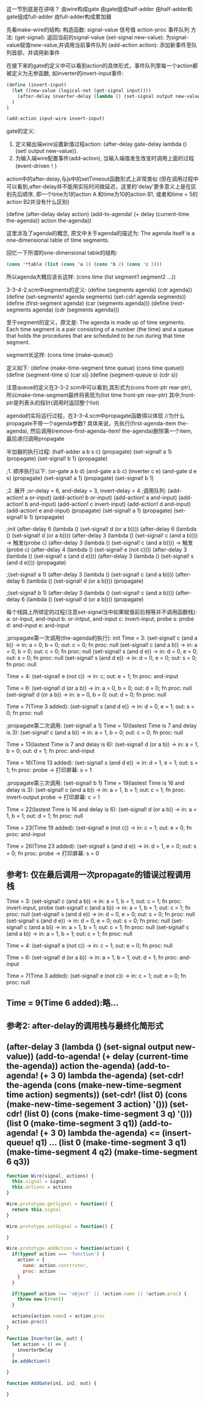 这一节到底是在讲啥？
由wire构成gate
由gate组成half-adder
由half-adder和gate组成full-adder
由full-adder构成累加器

先看make-wire的结构:
  构造函数:
    signal-value 信号值
    action-proc 事件队列
  方法:
    (get-signal): 返回当前的signal-value
    (set-signal new-value): 为signal-value赋值new-value,并调用当前事件队列
    (add-action action): 添加新事件至队列首部，并调用新事件

在接下来的gate的定义中可以看到action的具体形式，事件队列里每一个action都被定义为无参函数,
如inverter的invert-input事件:
```scheme
(define (invert-input)
  (let ((new-value (logical-not (get-signal input))))
    (after-delay inverter-delay (lambda () (set-signal output new-value)))
  )
)

(add-action input-wire invert-input)
```

gate的定义:
1) 定义输出端wire设置新值过程action: (after-delay gate-delay lambda () (set! output new-value)).
2) 为输入端wire配置事件(add-action), 当输入端值发生改变时调用上面的过程(event-driven！)

action中的after-delay,与js中的setTimeout函数形式上非常类似
(但在调用过程中可以看到,after-delay并不能用实际时间做延迟，这里的'delay'更多意义上是在区别先后顺序,
即一个time为1的action A 和time为10的action B1, 或者和time = 5的action B2并没有什么区别)

(define (after-delay delay action)
  (add-to-agenda! (+ delay (current-time the-agenda)) action the-agenda))

这里涉及了agenda的概念, 原文中关于agenda的描述为:
The agenda itself is a one-dimensional table of time segments.

回忆一下所谓的one-dimensional table的结构:

```scheme
(cons '*table (list (cons 'a 1) (cons 'b 2) (cons 'c 3)))
```
所以agenda大概应该长这样:
(cons time (list segment1 segment2 ...))

3-3-4-2.scm中segments的定义:
(define (segments agenda) (cdr agenda))
(define (set-segments! agenda segments) (set-cdr! agenda segments))
(define (first-segment agenda) (car (segments agenda)))
(define (rest-segments agenda) (cdr (segments agenda)))

至于segment的定义，原文是:
The agenda is made up of time segments.
Each time segment is a pair consisting of a number (the time) and a queue
that holds the procedures that are scheduled to be run during that time segment.

segment长这样:
(cons time (make-queue))

定义如下:
(define (make-time-segment time queue) (cons time queue))
(define (segment-time s) (car s))
(define (segment-queue s) (cdr s))

注意queue的定义在3-3-2.scm中可以看到,其形式为(cons front-ptr rear-ptr),
所以make-time-segment最终将表现为(list time front-ptr rear-ptr)
其中,front-ptr是列表头的指针(调用时返回整个list)

agenda的实际运行过程，在3-3-4.scm中propagate函数得以体现  //为什么propagate不带一个agenda参数?
具体来说，先执行(first-agenda-item the-agenda),
然后调用(remove-first-agenda-item! the-agenda)删除第一个item,
最后递归调用propagate

半加器的执行过程:
(half-adder a b s c)
(propagate)
(set-signal! a 1)
(propagate)
(set-signal! b 1)
(propagate)

;1. 顺序执行以下:
(or-gate a b d)
(and-gate a b c)
(inverter c e)
(and-gate d e s)
(propagate)
(set-signal! a 1)
(propagate)
(set-signal! b 1)

;2. 展开
;or-delay = 6, and-delay = 3, invert-delay = 4
;调用队列:
(add-action! a or-input)
(add-action! b or-input)
(add-action! a and-input)
(add-action! b and-input)
(add-action! c invert-input)
(add-action! d and-input)
(add-action! e and-input)
(propagate)
(set-signal! a 1)
(propagate)
(set-signal! b 1)
(propagate)

;init
(after-delay 6 (lambda () (set-signal! d (or a b))))
(after-delay 6 (lambda () (set-signal! d (or a b))))
(after-delay 3 (lambda () (set-signal! c (and a b)))) -> 触发(probe c)
(after-delay 3 (lambda () (set-signal! c (and a b)))) -> 触发(probe c)
(after-delay 4 (lambda () (set-signal! e (not c))))
(after-delay 3 (lambda () (set-signal! s (and d e))))
(after-delay 3 (lambda () (set-signal! s (and d e))))
(propagate)

;(set-signal! a 1)
(after-delay 3 (lambda () (set-signal! c (and a b))))
(after-delay 6 (lambda () (set-signal! d (or a b))))
(propagate)

;(set-signal! b 1)
(after-delay 3 (lambda () (set-signal! c (and a b))))
(after-delay 6 (lambda () (set-signal! d (or a b))))
(propagate)

每个线路上所绑定的过程(注意set-signal当中如果赋值前后相等并不调用函数栈):
a: or-input, and-input
b: or-intput, and-input
c: invert-input, probe
s: probe
d: and-input
e: and-input

;propagate第一次调用(the-agenda的执行): init
Time = 3:
(set-signal! c (and a b)) -> in: a = 0, b = 0; out: c = 0; fn proc: null
(set-signal! c (and a b)) -> in: a = 0, b = 0; out: c = 0; fn proc: null
(set-signal! s (and d e)) -> in: d = 0, e = 0; out: s = 0; fn proc: null
(set-signal! s (and d e)) -> in: d = 0, e = 0; out: s = 0; fn proc: null

Time = 4:
(set-signal! e (not c)) -> in: c; out: e = 1; fn proc: and-input

Time = 6:
(set-signal! d (or a b)) -> in: a = 0, b = 0; out: d = 0; fn proc: null
(set-signal! d (or a b)) -> in: a = 0, b = 0; out: d = 0; fn proc: null

Time = 7(Time 3 added):
(set-signal! s (and d e)) -> in: d = 0, e = 1; out: s = 0; fn proc: null

;propagate第二次调用: (set-signal! a 1)
Time = 10(lastest Time is 7 and delay is 3):
(set-signal! c (and a b)) -> in: a = 1, b = 0; out: c = 0; fn proc: null

Time = 13(lastest Time is 7 and delay is 6):
(set-signal! d (or a b)) -> in: a = 1, b = 0; out: d = 1; fn proc: and-input

Time = 16(Time 13 added):
(set-signal! s (and d e)) -> in: d = 1, e = 1; out: s = 1; fn proc: probe -> 打印屏幕: s = 1

;propagate第三次调用: (set-signal! b 1)
Time = 19(lastest Time is 16 and delay is 3):
(set-signal! c (and a b)) -> in: a = 1, b = 1; out: c = 1; fn proc: invert-output probe -> 打印屏幕: c = 1

Time = 22(lastest Time is 16 and delay is 6):
(set-signal! d (or a b)) -> in: a = 1, b = 1; out: d = 1; fn proc: null

Time = 23(Time 19 added):
(set-signal! e (not c)) -> in: c = 1; out: e = 0; fn proc: and-input

Time = 26(Time 23 added):
(set-signal! s (and d e)) -> in: d = 1, e = 0; out: s = 0; fn proc: probe -> 打印屏幕: s = 0

参考1: 仅在最后调用一次propagate的错误过程调用栈
---------------------------------
Time = 3:
(set-signal! c (and a b)) -> in: a = 1, b = 1; out: c = 1; fn proc: invert-input, probe
(set-signal! c (and a b)) -> in: a = 1, b = 1; out: c = 1; fn proc: null
(set-signal! s (and d e)) -> in: d = 0, e = 0; out: s = 0; fn proc: null
(set-signal! s (and d e)) -> in: d = 0, e = 0; out: s = 0; fn proc: null
(set-signal! c (and a b)) -> in: a = 1, b = 1; out: c = 1; fn proc: null
(set-signal! c (and a b)) -> in: a = 1, b = 1; out: c = 1; fn proc: null

Time = 4:
(set-signal! e (not c)) -> in: c = 1; out: e = 0; fn proc: null

Time = 6:
(set-signal! d (or a b)) -> in: a = 1, b = 1; out: d = 1; fn proc: and-input

Time = 7(Time 3 added):
(set-signal! e (not c)) -> in: c = 1; out: e = 0; fn proc: null

Time = 9(Time 6 added):略...
-------------------------------------------

参考2: after-delay的调用栈与最终化简形式
-------------------------------------------
(after-delay 3 (lambda () (set-signal output new-value))
(add-to-agenda! (+ delay (current-time the-agenda)) action the-agenda)
(add-to-agenda! (+ 3 0) lambda the-agenda)
(set-cdr! the-agenda (cons (make-new-time-segment time action) segments))
(set-cdr! (list 0) (cons (make-new-time-segement 3 action) '()))
(set-cdr! (list 0) (cons (make-time-segment 3 q) '()))
(list 0 (make-time-segment 3 q1))
(add-to-agenda! (+ 3 0) lambda the-agenda) <= (insert-queue! q1)
...
(list 0 (make-time-segment 3 q1) (make-time-segment 4 q2) (make-time-segment 6 q3))
-------------------------------------------

```js
function Wire(signal, actions) {
  this.signal = signal
  this.actions = actions
}

Wire.prototype.getSignal = function() {
  return this.signal
}

Wire.prototype.setSignal = function() {

}

Wire.prototype.addAction = function(action) {
  if(typeof action === 'function') {
    action = {
      name: action.construtor,
      proc: action
    }
  }

  if(typeof action !== 'object' || !action.name || !action.proc) {
    throw new Error()
  }

  actions[action.name] = action.proc
  action.proc()
}
```

```js
function Inverter(in, out) {
  let action = () => {
    inverterDelay
  }
  in.addAction()

}

function AddGate(in1, in2, out) {

}
```
